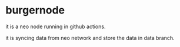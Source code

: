 # burgernode

it is a neo node running in github actions.

it is syncing data from neo network and store the data in data branch.
